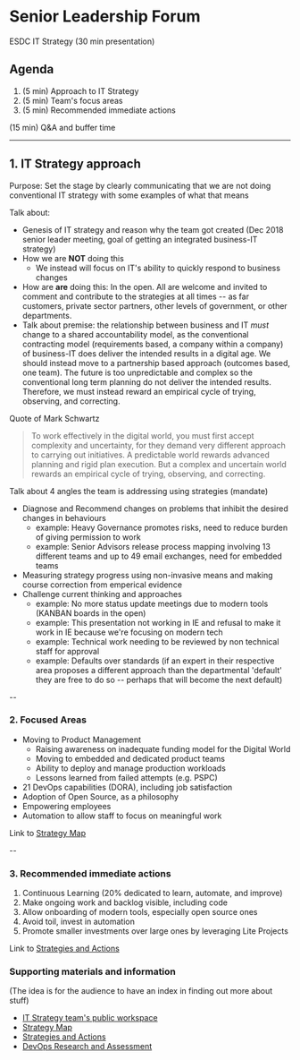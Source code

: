 # Senior Leadership Forum

ESDC IT Strategy (30 min presentation)

## Agenda

1. (5 min) Approach to IT Strategy
2. (5 min) Team's focus areas
3. (5 min) Recommended immediate actions

(15 min) Q&A and buffer time

---

## 1. IT Strategy approach

Purpose: Set the stage by clearly communicating that we are not doing conventional IT strategy with some examples of what that means

Talk about:

- Genesis of IT strategy and reason why the team got created (Dec 2018 senior leader meeting, goal of getting an integrated business-IT strategy)
- How we are **NOT** doing this
  - We instead will focus on IT's ability to quickly respond to business changes
- How are **are** doing this: In the open. All are welcome and invited to comment and contribute to the strategies at all times -- as far customers, private sector partners, other levels of government, or other departments.
- Talk about premise: the relationship between business and IT *must* change to a shared accountability model, as the conventional contracting model (requirements based, a company within a company) of business-IT does deliver the intended results in a digital age. We should instead move to a partnership based approach (outcomes based, one team). The future is too unpredictable and complex so the conventional long term planning do not deliver the intended results. Therefore, we must instead reward an empirical cycle of trying, observing, and correcting.

Quote of Mark Schwartz
> To work effectively in the digital world, you must first accept complexity and uncertainty, for they demand very different approach to carrying out initiatives. A predictable world rewards advanced planning and rigid plan execution. But a complex and uncertain world rewards an empirical cycle of trying, observing, and correcting.

Talk about 4 angles the team is addressing using strategies (mandate)

- Diagnose and Recommend changes on problems that inhibit the desired changes in behaviours
  - example: Heavy Governance promotes risks, need to reduce burden of giving permission to work
  - example: Senior Advisors release process mapping involving 13 different teams and up to 49 email exchanges, need for embedded teams
- Measuring strategy progress using non-invasive means and making course correction from emperical evidence
- Challenge current thinking and approaches
  - example: No more status update meetings due to modern tools (KANBAN boards in the open)
  - example: This presentation not working in IE and refusal to make it work in IE because we're focusing on modern tech
  - example: Technical work needing to be reviewed by non technical staff for approval
  - example: Defaults over standards (if an expert in their respective area proposes a different approach than the departmental 'default' they are free to do so -- perhaps that will become the next default)

--

### 2. Focused Areas

- Moving to Product Management
  - Raising awareness on inadequate funding model for the Digital World
  - Moving to embedded and dedicated product teams
  - Ability to deploy and manage production workloads
  - Lessons learned from failed attempts (e.g. PSPC)
- 21 DevOps capabilities (DORA), including job satisfaction
- Adoption of Open Source, as a philosophy
- Empowering employees
- Automation to allow staff to focus on meaningful work

Link to [Strategy Map](https://sara-sabr.github.io/ITStrategy/strategy-summary.html)

--

### 3. Recommended immediate actions

1. Continuous Learning (20% dedicated to learn, automate, and improve)
2. Make ongoing work and backlog visible, including code
3. Allow onboarding of modern tools, especially open source ones
4. Avoid toil, invest in automation
5. Promote smaller investments over large ones by leveraging Lite Projects

Link to [Strategies and Actions](https://sara-sabr.github.io/ITStrategy/strategies-actions.html)

### Supporting materials and information

(The idea is for the audience to have an index in finding out more about stuff)

- [IT Strategy team's public workspace](https://sara-sabr.github.io/ITStrategy)
- [Strategy Map](https://sara-sabr.github.io/ITStrategy/strategy-summary.html)
- [Strategies and Actions](https://sara-sabr.github.io/ITStrategy/strategies-actions.html)
- [DevOps Research and Assessment](https://cloud.google.com/devops/)

